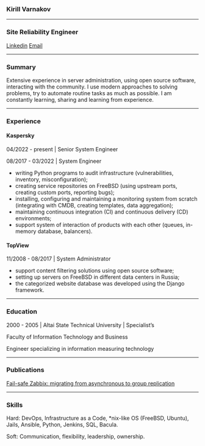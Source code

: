 ### Kirill Varnakov

---

### Site Reliability Engineer

[Linkedin](https://www.linkedin.com/in/kvarnakov/) [Email](mailto:kirill@varnakov.com)

---

### Summary

Extensive experience in server administration, using open source software, interacting with the community.
I use modern approaches to solving problems, try to automate routine tasks as much as possible.
I am constantly learning, sharing and learning from experience.

---

### Experience

#### Kaspersky

04/2022 - present | Senior System Engineer

08/2017 - 03/2022 | System Engineer
- writing Python programs to audit infrastructure (vulnerabilities, inventory, misconfiguration);
- creating service repositories on FreeBSD (using upstream ports, creating custom ports, reporting bugs);
- installing, configuring and maintaining a monitoring system from scratch (integrating with CMDB, creating templates, data aggregation);
- maintaining continuous integration (CI) and continuous delivery (CD) environments;
- support system of interaction of products with each other (queues, in-memory database, balancers).

#### TopView
11/2008 - 08/2017 | System Administrator
- support content filtering solutions using open source software;
- setting up servers on FreeBSD in different data centers in Russia;
- the categorized website database was developed using the Django framework.

---

### Education

2000 - 2005 | Altai State Technical University | Specialist’s

Faculty of Information Technology and Business

Engineer specializing in information measuring technology

---

### Publications

[Fail-safe Zabbix: migrating from asynchronous to group replication](https://habr.com/ru/post/557662/)

---

### Skills

Hard: DevOps, Infrastructure as a Code, *nix-like OS (FreeBSD, Ubuntu), Jails, Ansible, Python, Jenkins, SQL, Bacula.

Soft: Communication, flexibility, leadership, ownership.
